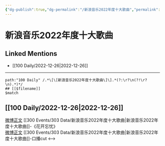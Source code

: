 ```yaml
---
{"dg-publish":true,"dg-permalink":"/新浪音乐2022年度十大歌曲","permalink":"/新浪音乐2022年度十大歌曲/","created":"2022-12-30T17:24:34.000+08:00","updated":"2023-04-10T16:47:52.468+08:00"}
---
```


# 新浪音乐2022年度十大歌曲

## Linked Mentions
- [[100 Daily/2022-12-26\|2022-12-26]]


---

```expander
path:"100 Daily" /.*\[\[新浪音乐2022年度十大歌曲\]\].*(?:\r?\n(?!\r?\n).*)*/
## [[$filename]]
$match
```
## [[100 Daily/2022-12-26\|2022-12-26]]
[微博正文](https://m.weibo.cn/1878335471/4850898646075501) [[300 Events/303 Data/新浪音乐2022年度十大歌曲\|新浪音乐2022年度十大歌曲]]-《花开忘忧》  
[微博正文](https://m.weibo.cn/6466290670/4850931618024213) [[300 Events/303 Data/新浪音乐2022年度十大歌曲\|新浪音乐2022年度十大歌曲]]-口播cut
<-->